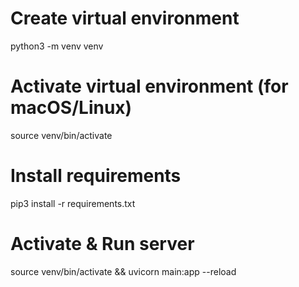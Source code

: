 # Create virtual environment

python3 -m venv venv

# Activate virtual environment (for macOS/Linux)

source venv/bin/activate

# Install requirements

pip3 install -r requirements.txt

# Activate & Run server

source venv/bin/activate && uvicorn main:app --reload
